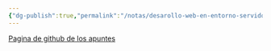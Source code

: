 ```yaml
---
{"dg-publish":true,"permalink":"/notas/desarollo-web-en-entorno-servidor/desarollo-web-en-entorno-servidor/"}
---
```



[Pagina de github de los apuntes](https://github.com/cipfpbatoi/dwes2324)
